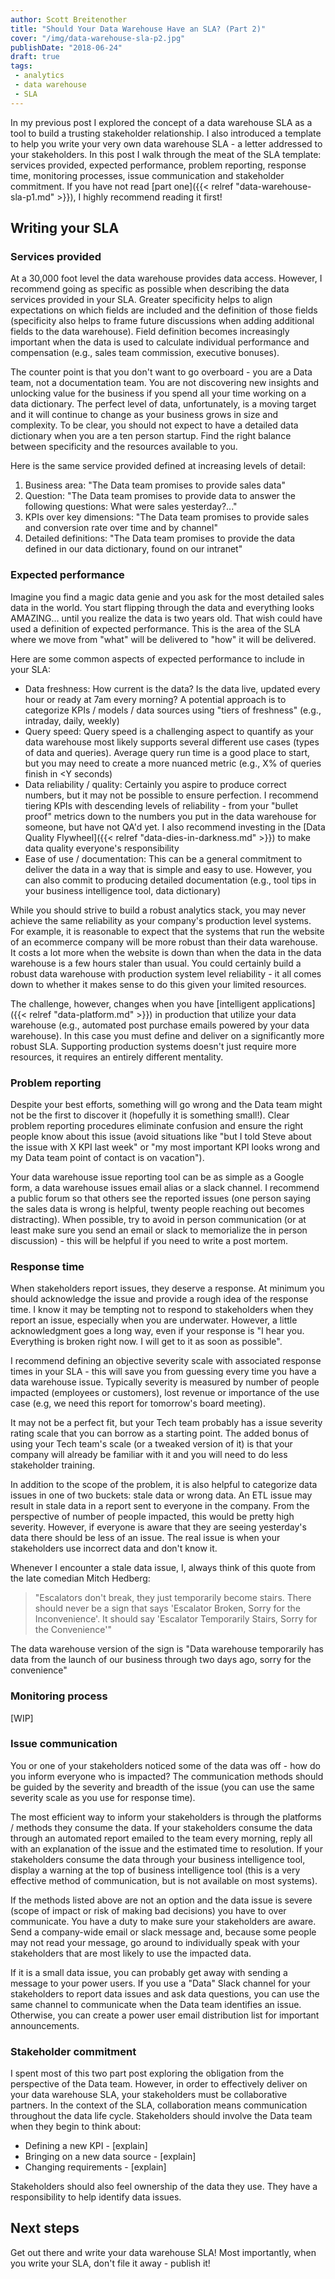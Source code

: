 ```yaml
---
author: Scott Breitenother
title: "Should Your Data Warehouse Have an SLA? (Part 2)"
cover: "/img/data-warehouse-sla-p2.jpg"
publishDate: "2018-06-24"
draft: true
tags: 
 - analytics
 - data warehouse
 - SLA
---
```


In my previous post I explored the concept of a data warehouse SLA as a tool to build a trusting stakeholder relationship. I also introduced a template to help you write your very own data warehouse SLA - a letter addressed to your stakeholders. In this post I walk through the meat of the SLA template: services provided, expected performance, problem reporting, response time, monitoring processes, issue communication and stakeholder commitment. If you have not read [part one]({{< relref "data-warehouse-sla-p1.md" >}}), I highly recommend reading it first!
<!--more-->

## Writing your SLA

### Services provided
At a 30,000 foot level the data warehouse provides data access. However, I recommend going as specific as possible when describing the data services provided in your SLA. Greater specificity helps to align expectations on which fields are included and the definition of those fields (specificity also helps to frame future discussions when adding additional fields to the data warehouse). Field definition becomes increasingly important when the data is used to calculate individual performance and compensation (e.g., sales team commission, executive bonuses).

The counter point is that you don't want to go overboard - you are a Data team, not a documentation team. You are not discovering new insights and unlocking value for the business if you spend all your time working on a data dictionary. The perfect level of data, unfortunately, is a moving target and it will continue to change as your business grows in size and complexity. To be clear, you should not expect to have a detailed data dictionary when you are a ten person startup. Find the right balance between specificity and the resources available to you.

Here is the same service provided defined at increasing levels of detail:
1. Business area: "The Data team promises to provide sales data"
2. Question: "The Data team promises to provide data to answer the following questions: What were sales yesterday?..."
3. KPIs over key dimensions: "The Data team promises to provide sales and conversion rate over time and by channel"
4. Detailed definitions: "The Data team promises to provide the data defined in our data dictionary, found on our intranet"


### Expected performance
Imagine you find a magic data genie and you ask for the most detailed sales data in the world. You start flipping through the data and everything looks AMAZING... until you realize the data is two years old. That wish could have used a definition of expected performance. This is the area of the SLA where we move from "what" will be delivered to "how" it will be delivered.

Here are some common aspects of expected performance to include in your SLA:
* Data freshness: How current is the data? Is the data live, updated every hour or ready at 7am every morning? A potential approach is to categorize KPIs / models / data sources using "tiers of freshness" (e.g., intraday, daily, weekly) 
* Query speed: Query speed is a challenging aspect to quantify as your data warehouse most likely supports several different use cases (types of data and queries). Average query run time is a good place to start, but you may need to create a more nuanced metric (e.g., X% of queries finish in <Y seconds)
* Data reliability / quality: Certainly you aspire to produce correct numbers, but it may not be possible to ensure perfection. I recommend tiering KPIs with descending levels of reliability - from your "bullet proof" metrics down to the numbers you put in the data warehouse for someone, but have not QA'd yet. I also recommend investing in the [Data Quality Flywheel]({{< relref "data-dies-in-darkness.md" >}}) to make data quality everyone's responsibility
* Ease of use / documentation: This can be a general commitment to deliver the data in a way that is simple and easy to use. However, you can also commit to producing detailed documentation (e.g., tool tips in your business intelligence tool, data dictionary)

While you should strive to build a robust analytics stack, you may never achieve the same reliability as your company's production level systems. For example, it is reasonable to expect that the systems that run the website of an ecommerce company will be more robust than their data warehouse. It costs a lot more when the website is down than when the data in the data warehouse is a few hours staler than usual. You could certainly build a robust data warehouse with production system level reliability - it all comes down to whether it makes sense to do this given your limited resources.

The challenge, however, changes when you have [intelligent applications]({{< relref "data-platform.md" >}}) in production that utilize your data warehouse (e.g., automated post purchase emails powered by your data warehouse). In this case you must define and deliver on a significantly more robust SLA. Supporting production systems doesn't just require more resources, it requires an entirely different mentality.

### Problem reporting
Despite your best efforts, something will go wrong and the Data team might not be the first to discover it (hopefully it is something small!). Clear problem reporting procedures eliminate confusion and ensure the right people know about this issue (avoid situations like "but I told Steve about the issue with X KPI last week" or "my most important KPI looks wrong and my Data team point of contact is on vacation"). 

Your data warehouse issue reporting tool can be as simple as a Google form, a data warehouse issues email alias or a slack channel. I recommend a public forum so that others see the reported issues (one person saying the sales data is wrong is helpful, twenty people reaching out becomes distracting). When possible, try to avoid in person communication (or at least make sure you send an email or slack to memorialize the in person discussion) - this will be helpful if you need to write a post mortem.


### Response time
When stakeholders report issues, they deserve a response. At minimum you should acknowledge the issue and provide a rough idea of the response time. I know it may be tempting not to respond to stakeholders when they report an issue, especially when you are underwater. However, a little acknowledgment goes a long way, even if your response is "I hear you. Everything is broken right now. I will get to it as soon as possible".

I recommend defining an objective severity scale with associated response times in your SLA - this will save you from guessing every time you have a data warehouse issue. Typically severity is measured by number of people impacted (employees or customers), lost revenue or importance of the use case (e.g, we need this report for tomorrow's board meeting).

It may not be a perfect fit, but your Tech team probably has a issue severity rating scale that you can borrow as a starting point. The added bonus of using your Tech team's scale (or a tweaked version of it) is that your company will already be familiar with it and you will need to do less stakeholder training.

In addition to the scope of the problem, it is also helpful to categorize data issues in one of two buckets: stale data or wrong data. An ETL issue may result in stale data in a report sent to everyone in the company. From the perspective of number of people impacted, this would be pretty high severity. However, if everyone is aware that they are seeing yesterday's data there should be less of an issue. The real issue is when your stakeholders use incorrect data and don't know it.  

Whenever I encounter a stale data issue, I, always think of this quote from the late comedian Mitch Hedberg:

>"Escalators don't break, they just temporarily become stairs. There should never be a sign that says 'Escalator Broken, Sorry for the Inconvenience'. It should say 'Escalator Temporarily Stairs, Sorry for the Convenience'"

The data warehouse version of the sign is "Data warehouse temporarily has data from the launch of our business through two days ago, sorry for the convenience"


### Monitoring process
[WIP]


### Issue communication
You or one of your stakeholders noticed some of the data was off - how do you inform everyone who is impacted? The communication methods should be guided by the severity and breadth of the issue (you can use the same severity scale as you use for response time).

The most efficient way to inform your stakeholders is through the platforms / methods they consume the data. If your stakeholders consume the data through an automated report emailed to the team every morning, reply all with an explanation of the issue and the estimated time to resolution. If your stakeholders consume the data through your business intelligence tool, display a warning at the top of business intelligence tool (this is a very effective method of communication, but is not available on most systems).

If the methods listed above are not an option and the data issue is severe (scope of impact or risk of making bad decisions) you have to over communicate. You have a duty to make sure your stakeholders are aware. Send a company-wide email or slack message and, because some people may not read your message, go around to individually speak with your stakeholders that are most likely to use the impacted data. 

If it is a small data issue, you can probably get away with sending a message to your power users. If you use a "Data" Slack channel for your stakeholders to report data issues and ask data questions, you can use the same channel to communicate when the Data team identifies an issue. Otherwise, you can create a power user email distribution list for important announcements.

### Stakeholder commitment
I spent most of this two part post exploring the obligation from the perspective of the Data team. However, in order to effectively deliver on your data warehouse SLA, your stakeholders must be collaborative partners. In the context of the SLA, collaboration means communication throughout the data life cycle. Stakeholders should involve the Data team when they begin to think about:

* Defining a new KPI - [explain]
* Bringing on a new data source - [explain]
* Changing requirements - [explain] 

Stakeholders should also feel ownership of the data they use. They have a responsibility to help identify data issues.


## Next steps
Get out there and write your data warehouse SLA! Most importantly, when you write your SLA, don't file it away - publish it! 